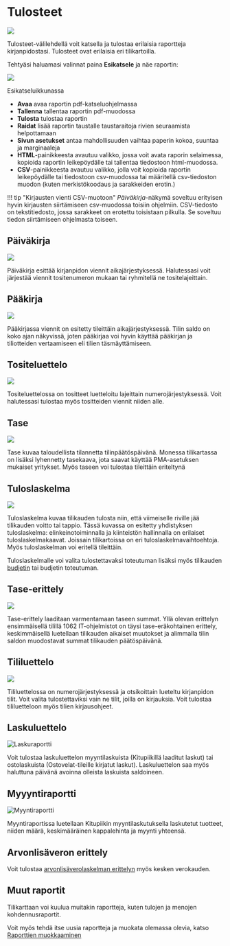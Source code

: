 # Tulosteet

![](tulosteet.png)

Tulosteet-välilehdellä voit katsella ja tulostaa erilaisia raportteja kirjanpidostasi. Tulosteet ovat erilaisia eri tilikartoilla.

Tehtyäsi haluamasi valinnat paina **Esikatsele** ja näe raportin:

![](esikatselu.png)

Esikatseluikkunassa

* **Avaa** avaa raportin pdf-katseluohjelmassa
* **Tallenna** tallentaa raportin pdf-muodossa
* **Tulosta** tulostaa raportin
* **Raidat** lisää raportin taustalle taustaraitoja rivien seuraamista helpottamaan
* **Sivun asetukset** antaa mahdollisuuden vaihtaa paperin kokoa, suuntaa ja marginaaleja
* **HTML**-painikkeesta avautuu valikko, jossa voit avata raporin selaimessa, kopioida raportin leikepöydälle tai tallentaa tiedostoon html-muodossa.
* **CSV**-painikkeesta avautuu valikko, jolla voit kopioida raportin leikepöydälle tai tiedostoon csv-muodossa tai määritellä csv-tiedoston muodon (kuten merkistökoodaus ja sarakkeiden erotin.)

!!! tip "Kirjausten vienti CSV-muotoon"
    *Päiväkirja*-näkymä soveltuu erityisen hyvin kirjausten siirtämiseen csv-muodossa toisiin ohjelmiin.
    CSV-tiedosto on tekstitiedosto, jossa sarakkeet on erotettu toisistaan pilkulla. Se soveltuu tiedon siirtämiseen ohjelmasta toiseen.

## Päiväkirja

![](paivakirja.png)

Päiväkirja esittää kirjanpidon viennit aikajärjestyksessä. Halutessasi voit järjestää viennit tositenumeron mukaan tai ryhmitellä ne tositelajeittain.

## Pääkirja

![](paakirja.png)

Pääkirjassa viennit on esitetty tileittäin aikajärjestyksessä. Tilin saldo on koko ajan näkyvissä, joten pääkirjaa voi hyvin käyttää pääkirjan ja tiliotteiden vertaamiseen eli tilien täsmäyttämiseen.

## Tositeluettelo

![](tositeluettelo.png)

Tositeluettelossa on tositteet luetteloitu lajeittain numerojärjestyksessä. Voit halutessasi tulostaa myös tositteiden viennit niiden alle.

## Tase

![](tase.png)

Tase kuvaa taloudellista tilannetta tilinpäätöspäivänä. Monessa tilikartassa on lisäksi lyhennetty tasekaava, jota saavat käyttää PMA-asetuksen mukaiset yritykset. Myös taseen voi tulostaa tileittäin eriteltynä

## Tuloslaskelma

![](tuloslaskelma.png)

Tuloslaskelma kuvaa tilikauden tulosta niin, että viimeiselle riville jää tilikauden voitto tai tappio. Tässä kuvassa on esitetty yhdistyksen tuloslaskelma: elinkeinotoiminnalla ja kiinteistön hallinnalla on erilaiset tuloslaskelmakaavat.
Joissain tilikartoissa on eri tuloslaskelmavaihtoehtoja. Myös tuloslaskelman voi eritellä tileittäin.

Tuloslaskelmalle voi valita tulostettavaksi toteutuman lisäksi myös tilikauden [budjetin](/tilikaudet/budjetti/#budjetin-seuranta) tai budjetin toteutuman.

## Tase-erittely

![](taseerittely.png)

Tase-erittely laaditaan varmentamaan taseen summat. Yllä olevan erittelyn ensimmäisellä tilillä 1062 IT-ohjelmistot on täysi tase-eräkohtainen erittely, keskimmäisellä luetellaan tilikauden aikaiset muutokset ja alimmalla tilin saldon muodostavat summat tilikauden päätöspäivänä.

## Tililuettelo

![](tililuettelo.png)

Tililuettelossa on numerojärjestyksessä ja otsikoittain lueteltu kirjanpidon tilit. Voit valita tulostettaviksi vain ne tilit, joilla on kirjauksia. Voit tulostaa tililuetteloon myös tilien kirjausohjeet.

## Laskuluettelo

![Laskuraportti](laskut.png)

Voit tulostaa laskuluettelon myyntilaskuista (Kitupiikillä laaditut laskut) tai ostolaskuista (Ostovelat-tileille kirjatut laskut). Laskuluettelon saa myös haluttuna päivänä avoinna olleista laskuista saldoineen.

## Myyyntiraportti

![Myyntiraportti](myyntiraportti.png)

Myyntiraportissa luetellaan Kitupiikin myyntilaskutuksella laskutetut tuotteet, niiden määrä, keskimääräinen kappalehinta ja myynti yhteensä.

## Arvonlisäveron erittely

Voit tulostaa [arvonlisäverolaskelman erittelyn](/alv/tilitys/#arvonlisaveron-erittely) myös kesken verokauden.

## Muut raportit

Tilikarttaan voi kuulua muitakin raportteja, kuten tulojen ja menojen kohdennusraportit.

Voit myös tehdä itse uusia raportteja ja muokata olemassa olevia, katso [Raporttien muokkaaminen](/maaritykset/raportit)
